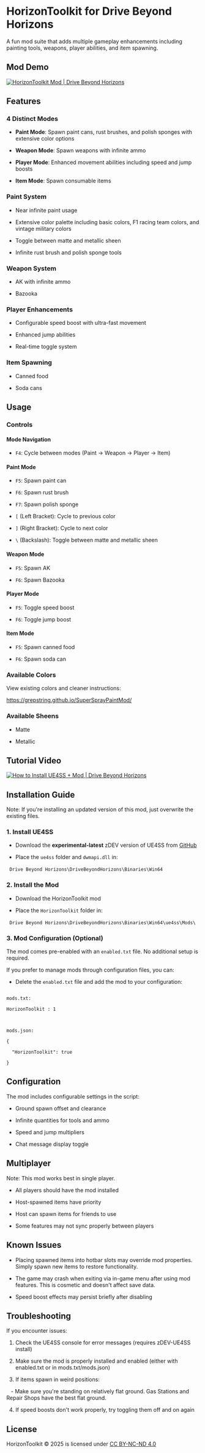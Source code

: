 
# HorizonToolkit for Drive Beyond Horizons

A fun mod suite that adds multiple gameplay enhancements including painting tools, weapons, player abilities, and item spawning.

## Mod Demo

[![HorizonToolkit Mod | Drive Beyond Horizons](https://img.youtube.com/vi/D33cNViTDfM/0.jpg)](https://www.youtube.com/watch?v=D33cNViTDfM)

## Features

### 4 Distinct Modes

- **Paint Mode**: Spawn paint cans, rust brushes, and polish sponges with extensive color options

- **Weapon Mode**: Spawn weapons with infinite ammo

- **Player Mode**: Enhanced movement abilities including speed and jump boosts

- **Item Mode**: Spawn consumable items
  
### Paint System

- Near infinite paint usage

- Extensive color palette including basic colors, F1 racing team colors, and vintage military colors

- Toggle between matte and metallic sheen

- Infinite rust brush and polish sponge tools

### Weapon System

- AK with infinite ammo

- Bazooka

### Player Enhancements

- Configurable speed boost with ultra-fast movement

- Enhanced jump abilities

- Real-time toggle system

### Item Spawning

- Canned food

- Soda cans

## Usage

### Controls

#### Mode Navigation

- `F4`: Cycle between modes (Paint → Weapon → Player → Item)
  
#### Paint Mode

- `F5`: Spawn paint can

- `F6`: Spawn rust brush  

- `F7`: Spawn polish sponge

- `[` (Left Bracket): Cycle to previous color

- `]` (Right Bracket): Cycle to next color

- `\` (Backslash): Toggle between matte and metallic sheen

#### Weapon Mode

- `F5`: Spawn AK

- `F6`: Spawn Bazooka

#### Player Mode

- `F5`: Toggle speed boost

- `F6`: Toggle jump boost

#### Item Mode

- `F5`: Spawn canned food

- `F6`: Spawn soda can

### Available Colors

View existing colors and cleaner instructions:

https://grepstring.github.io/SuperSprayPaintMod/

### Available Sheens

- Matte

- Metallic

## Tutorial Video

[![How to Install UE4SS + Mod | Drive Beyond Horizons](https://img.youtube.com/vi/pWbKwe9b0e0/0.jpg)](https://www.youtube.com/watch?v=pWbKwe9b0e0)

## Installation Guide

Note: If you're installing an updated version of this mod, just overwrite the existing files.

### 1. Install UE4SS

- Download the **experimental-latest** zDEV version of UE4SS from [GitHub](https://github.com/UE4SS-RE/RE-UE4SS/releases/download/experimental-latest/zDEV-UE4SS_v3.0.1-395-g7bb156c.zip)

- Place the `ue4ss` folder and `dwmapi.dll` in:  

  `Drive Beyond Horizons\DriveBeyondHorizons\Binaries\Win64`

### 2. Install the Mod

- Download the HorizonToolkit mod

- Place the `HorizonToolkit` folder in:  

  `Drive Beyond Horizons\DriveBeyondHorizons\Binaries\Win64\ue4ss\Mods\`

### 3. Mod Configuration (Optional)

The mod comes pre-enabled with an `enabled.txt` file. No additional setup is required.

If you prefer to manage mods through configuration files, you can:

- Delete the `enabled.txt` file and add the mod to your configuration:

```

mods.txt:

HorizonToolkit : 1

  

mods.json:

{

  "HorizonToolkit": true

}

```

## Configuration

The mod includes configurable settings in the script:

- Ground spawn offset and clearance

- Infinite quantities for tools and ammo

- Speed and jump multipliers

- Chat message display toggle

## Multiplayer

Note: This mod works best in single player.

- All players should have the mod installed

- Host-spawned items have priority

- Host can spawn items for friends to use

- Some features may not sync properly between players

## Known Issues

- Placing spawned items into hotbar slots may override mod properties. Simply spawn new items to restore functionality.

- The game may crash when exiting via in-game menu after using mod features. This is cosmetic and doesn't affect save data.

- Speed boost effects may persist briefly after disabling

## Troubleshooting

If you encounter issues:

1. Check the UE4SS console for error messages (requires zDEV-UE4SS install)

2. Make sure the mod is properly installed and enabled (either with enabled.txt or in mods.txt/mods.json)

3. If items spawn in weird positions:

   - Make sure you're standing on relatively flat ground. Gas Stations and Repair Shops have the best flat ground.

4. If speed boosts don't work properly, try toggling them off and on again

## License

HorizonToolkit © 2025 is licensed under [CC BY-NC-ND 4.0](https://creativecommons.org/licenses/by-nd/4.0/)

